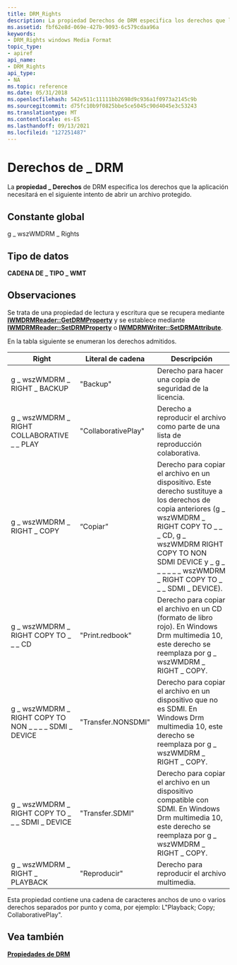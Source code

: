 ```yaml
---
title: DRM_Rights
description: La propiedad Derechos de DRM especifica los derechos que la \_ aplicación necesitará en el siguiente intento de abrir un archivo protegido.
ms.assetid: fbf62e8d-069e-427b-9093-6c579cdaa96a
keywords:
- DRM_Rights windows Media Format
topic_type:
- apiref
api_name:
- DRM_Rights
api_type:
- NA
ms.topic: reference
ms.date: 05/31/2018
ms.openlocfilehash: 542e511c11111bb2698d9c936a1f0973a2145c9b
ms.sourcegitcommit: d75fc10b9f0825bbe5ce5045c90d4045e3c53243
ms.translationtype: MT
ms.contentlocale: es-ES
ms.lasthandoff: 09/13/2021
ms.locfileid: "127251487"
---
```

# <a name="drm_rights"></a>Derechos de \_ DRM

La **propiedad \_ Derechos** de DRM especifica los derechos que la aplicación necesitará en el siguiente intento de abrir un archivo protegido.

## <a name="global-constant"></a>Constante global

g \_ wszWMDRM \_ Rights

## <a name="data-type"></a>Tipo de datos

**CADENA DE \_ TIPO \_ WMT**

## <a name="remarks"></a>Observaciones

Se trata de una propiedad de lectura y escritura que se recupera mediante [**IWMDRMReader::GetDRMProperty**](/previous-versions/windows/desktop/api/Wmsdkidl/nf-wmsdkidl-iwmdrmreader-getdrmproperty) y se establece mediante [**IWMDRMReader::SetDRMProperty**](/previous-versions/windows/desktop/api/Wmsdkidl/nf-wmsdkidl-iwmdrmreader-setdrmproperty) o [**IWMDRMWriter::SetDRMAttribute**](/previous-versions/windows/desktop/api/Wmsdkidl/nf-wmsdkidl-iwmdrmwriter-setdrmattribute).

En la tabla siguiente se enumeran los derechos admitidos.



| Right                                           | Literal de cadena      | Descripción                                                                                                                                                                                                          |
|-------------------------------------------------|---------------------|----------------------------------------------------------------------------------------------------------------------------------------------------------------------------------------------------------------------|
| g \_ wszWMDRM \_ RIGHT \_ BACKUP                      | "Backup"            | Derecho para hacer una copia de seguridad de la licencia.                                                                                                                                                                                        |
| g \_ wszWMDRM \_ RIGHT COLLABORATIVE \_ \_ PLAY         | "CollaborativePlay" | Derecho a reproducir el archivo como parte de una lista de reproducción colaborativa.                                                                                                                                                          |
| g \_ wszWMDRM \_ RIGHT \_ COPY                        | “Copiar”              | Derecho para copiar el archivo en un dispositivo. Este derecho sustituye a los derechos de copia anteriores (g \_ wszWMDRM \_ RIGHT COPY TO \_ \_ \_ CD, g \_ wszWMDRM RIGHT COPY TO NON SDMI DEVICE y \_ g \_ \_ \_ \_ \_ \_ wszWMDRM \_ RIGHT COPY TO \_ \_ \_ SDMI \_ DEVICE). |
| g \_ wszWMDRM \_ RIGHT COPY TO \_ \_ \_ CD                | "Print.redbook"     | Derecho para copiar el archivo en un CD (formato de libro rojo). En Windows Drm multimedia 10, este derecho se reemplaza por g \_ wszWMDRM \_ RIGHT \_ COPY.<br/>                                                                             |
| g \_ wszWMDRM \_ RIGHT COPY TO NON \_ \_ \_ \_ SDMI \_ DEVICE | "Transfer.NONSDMI"  | Derecho para copiar el archivo en un dispositivo que no es SDMI. En Windows Drm multimedia 10, este derecho se reemplaza por g \_ wszWMDRM \_ RIGHT \_ COPY.<br/>                                                                                  |
| g \_ wszWMDRM \_ RIGHT COPY TO \_ \_ \_ SDMI \_ DEVICE      | "Transfer.SDMI"     | Derecho para copiar el archivo en un dispositivo compatible con SDMI. En Windows Drm multimedia 10, este derecho se reemplaza por g \_ wszWMDRM \_ RIGHT \_ COPY.<br/>                                                                           |
| g \_ wszWMDRM \_ RIGHT \_ PLAYBACK                    | "Reproducir"              | Derecho para reproducir el archivo multimedia.                                                                                                                                                                                        |



 

Esta propiedad contiene una cadena de caracteres anchos de uno o varios derechos separados por punto y coma, por ejemplo: L"Playback; Copy; CollaborativePlay".

## <a name="see-also"></a>Vea también

<dl> <dt>

[**Propiedades de DRM**](drm-properties.md)
</dt> </dl>

 

 





